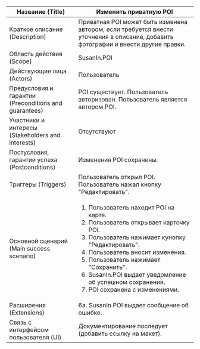 | Название (Title)                                      | Изменить приватную POI |
|-------------------------------------------------------| ------------- |
| Краткое описание (Description)                        | Приватная POI может быть изменена автором, если требуется внести уточнения в описание, добавить фотографии и внести другие правки. |
| Область действия (Scope)                              | SusanIn.POI |
| Действующие лица (Actors)                             | Пользователь |
| Предусловия и гарантии (Preconditions and guarantees) | POI существует. Пользователь авторизован. Пользователь является автором POI. |
| Участники и интересы (Stakeholders and interests)     | Отсутствуют |
| Постусловия, гарантии успеха (Postconditions)         | Изменения POI сохранены. |
| Триггеры (Triggers)                                   | Пользователь открыл POI. Пользователь нажал кнопку "Редактировать". |
| Основной сценарий (Main success scenario)             | <ol><li>Пользователь находит POI на карте.<li>Пользователь открывает карточку POI.<li>Пользователь нажимает кунопку "Редактировать".<li>Пользователь вносит изменения.<li>Пользователь нажимает "Сохранить".<li>SusanIn.POI выдает уведомление об успешном сохранении.<li>POI сохранена с изменениями.|
| Расширения (Extensions)                               | 6а. SusanIn.POI выдает сообщение об ошибке.|
| Связь с интерфейсом пользователя (UI)                 | Документирование последует (добавить ссылку на макет).|
